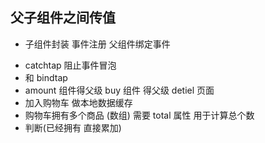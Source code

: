 ## 父子组件之间传值

-   子组件封装 事件注册 父组件绑定事件

*   catchtap 阻止事件冒泡
*   和 bindtap
*   amount 组件得父级 buy 组件 得父级 detiel 页面
*   加入购物车 做本地数据缓存
*   购物车拥有多个商品 (数组) 需要 total 属性 用于计算总个数
*   判断(已经拥有 直接累加)
